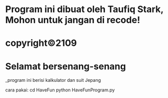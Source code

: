 # Program ini dibuat oleh Taufiq Stark, Mohon untuk jangan di recode!
# copyright©2109
# Selamat bersenang-senang
_program ini berisi kalkulator dan suit Jepang

cara pakai:
cd HaveFun
python HaveFunProgram.py
